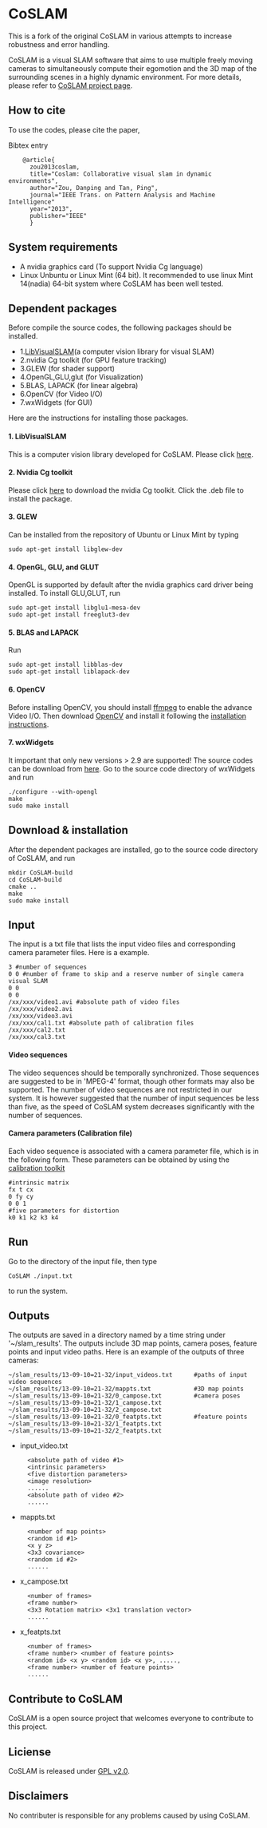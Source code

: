 CoSLAM
======
This is a fork of the original CoSLAM in various attempts to increase robustness and error handling.

CoSLAM is a visual SLAM software that aims to use multiple freely moving cameras to simultaneously compute their egomotion and the 3D map of the surrounding scenes in a highly dynamic environment.
For more details, please refer to [CoSLAM project page](http://www.ece.nus.edu.sg/stfpage/eletp/Projects/SLAM/).


How to cite
-----------
To use the codes, please cite the paper,

Bibtex entry

        @article{
          zou2013coslam,
          title="Coslam: Collaborative visual slam in dynamic environments", 
          author="Zou, Danping and Tan, Ping", 
          journal="IEEE Trans. on Pattern Analysis and Machine Intelligence" 
          year="2013", 
          publisher="IEEE"
          }
          

          
System requirements
-----------

* A nvidia graphics card (To support Nvidia Cg language)
* Linux Unbuntu or Linux Mint (64 bit). It recommended to use linux Mint 14(nadia) 64-bit system where CoSLAM has been well tested. 


Dependent packages
-----------
Before compile the source codes, the following packages should be installed.

* 1.[LibVisualSLAM](https://github.com/danping/LibVisualSLAM)(a computer vision library for visual SLAM) 
* 2.nvidia Cg toolkit (for GPU feature tracking) 
* 3.GLEW (for shader support) 
* 4.OpenGL,GLU,glut (for Visualization) 
* 5.BLAS, LAPACK (for linear algebra)
* 6.OpenCV (for Video I/O) 
* 7.wxWidgets (for GUI) 

Here are the instructions for installing those packages.

#### 1. LibVisualSLAM
This is a computer vision library developed for CoSLAM. Please click [here](https://github.com/danping/LibVisualSLAM).

#### 2. Nvidia Cg toolkit
Please click [here](https://developer.nvidia.com/cg-toolkit-download) to download the nvidia Cg toolkit. Click the .deb file to install the package.

#### 3. GLEW
Can be installed from the repository of Ubuntu or Linux Mint by typing 

    sudo apt-get install libglew-dev
    
#### 4. OpenGL, GLU, and GLUT
OpenGL is supported by default after the nvidia graphics card driver being installed. To install GLU,GLUT, run 

    sudo apt-get install libglu1-mesa-dev
    sudo apt-get install freeglut3-dev
    
#### 5. BLAS and LAPACK
Run

    sudo apt-get install libblas-dev
    sudo apt-get install liblapack-dev
      
#### 6. OpenCV
Before installing OpenCV, you should install [ffmpeg](https://trac.ffmpeg.org/wiki/UbuntuCompilationGuide) to enable the advance Video I/O. Then download [OpenCV](http://opencv.org/downloads.html) and install it following the [installation instructions](http://docs.opencv.org/doc/tutorials/introduction/linux_install/linux_install.html#linux-installation). 

#### 7. wxWidgets
It important that only new versions > 2.9 are supported! The source codes can be download from [here](http://www.wxwidgets.org/downloads/). Go to the source code directory of wxWidgets and run

    ./configure --with-opengl
    make
    sudo make install
      
Download & installation
-----------
After the dependent packages are installed, go to the source code directory of CoSLAM, and run

    mkdir CoSLAM-build
    cd CoSLAM-build
    cmake ..
    make
    sudo make install
    
    
Input
-----------
The input is a txt file that lists the input video files and corresponding camera parameter files. Here is a example.

    3 #number of sequences
    0 0 #number of frame to skip and a reserve number of single camera visual SLAM
    0 0
    0 0
    /xx/xxx/video1.avi #absolute path of video files
    /xx/xxx/video2.avi
    /xx/xxx/video3.avi
    /xx/xxx/cal1.txt #absolute path of calibration files
    /xx/xxx/cal2.txt
    /xx/xxx/cal3.txt

#### Video sequences
The video sequences should be temporally synchronized. Those sequences are suggested to be in 'MPEG-4' format, though other formats may also be supported. The number of video sequences are not restricted in our system. It is however suggested that the number of input sequences be less than five, as the speed of CoSLAM system decreases significantly with the number of sequences. 

#### Camera parameters (Calibration file)
Each video sequence is associated with a camera parameter file, which is in the following form. These parameters can be obtained by using the [calibration toolkit](http://www.vision.caltech.edu/bouguetj/calib_doc/)

    #intrinsic matrix 
    fx t cx
    0 fy cy
    0 0 1 
    #five parameters for distortion
    k0 k1 k2 k3 k4
    
Run
-----------
Go to the directory of the input file, then type

    CoSLAM ./input.txt

to run the system.

Outputs
-----------
The outputs are saved in a directory named by a time string under '~/slam_results'. The outputs include 3D map points,
camera poses, feature points and input video paths. Here is an example of the outputs of three cameras:

    ~/slam_results/13-09-10=21-32/input_videos.txt      #paths of input video sequences
    ~/slam_results/13-09-10=21-32/mappts.txt            #3D map points
    ~/slam_results/13-09-10=21-32/0_campose.txt         #camera poses
    ~/slam_results/13-09-10=21-32/1_campose.txt
    ~/slam_results/13-09-10=21-32/2_campose.txt
    ~/slam_results/13-09-10=21-32/0_featpts.txt         #feature points
    ~/slam_results/13-09-10=21-32/1_featpts.txt
    ~/slam_results/13-09-10=21-32/2_featpts.txt


* input_video.txt
        
        <absolute path of video #1>
        <intrinsic parameters>
        <five distortion parameters>
        <image resolution>
        ......
        <absolute path of video #2>
        ......

* mappts.txt
        
        <number of map points>
        <random id #1>
        <x y z>
        <3x3 covariance>    
        <random id #2>
        ......

* x_campose.txt

        <number of frames>
        <frame number>
        <3x3 Rotation matrix> <3x1 translation vector>
        ......

* x_featpts.txt

        <number of frames>
        <frame number> <number of feature points>
        <random id> <x y> <random id> <x y>, ....., 
        <frame number> <number of feature points>
        ......

Contribute to CoSLAM
-----------
CoSLAM is a open source project that welcomes everyone to contribute to this project. 

Liciense
-----------
CoSLAM is released under [GPL v2.0](http://www.gnu.org/licenses/gpl-2.0.html).

Disclaimers
-----------
No contributer is responsible for any problems caused by using CoSLAM.

